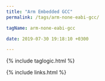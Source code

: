 ```yaml
---
title: "Arm Embedded GCC"
permalink: /tags/arm-none-eabi-gcc/

tagName: arm-none-eabi-gcc

date: 2019-07-30 19:18:10 +0300

---
```


{% include taglogic.html %}

{% include links.html %}
